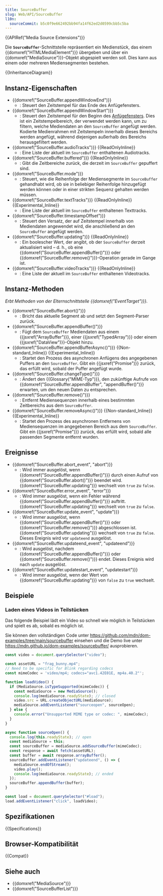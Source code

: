```yaml
---
title: SourceBuffer
slug: Web/API/SourceBuffer
l10n:
  sourceCommit: b5c0f9e662492bb94fa14f62ed2d0599cbb5c5ba
---
```


{{APIRef("Media Source Extensions")}}

Die **`SourceBuffer`**-Schnittstelle repräsentiert ein Medienstück, das einem {{domxref("HTMLMediaElement")}} übergeben und über ein {{domxref("MediaSource")}}-Objekt abgespielt werden soll. Dies kann aus einem oder mehreren Mediensegmenten bestehen.

{{InheritanceDiagram}}

## Instanz-Eigenschaften

- {{domxref("SourceBuffer.appendWindowEnd")}}
  - : Steuert den Zeitstempel für das Ende des Anfügefensters.
- {{domxref("SourceBuffer.appendWindowStart")}}
  - : Steuert den Zeitstempel für den Beginn des [Anfügefensters](https://w3c.github.io/media-source/#append-window). Dies ist ein Zeitstempelbereich, der verwendet werden kann, um zu filtern, welche Mediendaten an den `SourceBuffer` angefügt werden. Kodierte Medienrahmen mit Zeitstempeln innerhalb dieses Bereichs werden angefügt, während diejenigen außerhalb des Bereichs herausgefiltert werden.
- {{domxref("SourceBuffer.audioTracks")}} {{ReadOnlyInline}}
  - : Eine Liste der aktuell im `SourceBuffer` enthaltenen Audiotracks.
- {{domxref("SourceBuffer.buffered")}} {{ReadOnlyInline}}
  - : Gibt die Zeitbereiche zurück, die derzeit im `SourceBuffer` gepuffert sind.
- {{domxref("SourceBuffer.mode")}}
  - : Steuert, wie die Reihenfolge der Mediensegmente im `SourceBuffer` gehandhabt wird, ob sie in beliebiger Reihenfolge hinzugefügt werden können oder in einer strikten Sequenz gehalten werden müssen.
- {{domxref("SourceBuffer.textTracks")}} {{ReadOnlyInline}} {{Experimental_Inline}}
  - : Eine Liste der aktuell im `SourceBuffer` enthaltenen Texttracks.
- {{domxref("SourceBuffer.timestampOffset")}}
  - : Steuert den Versatz, der auf Zeitstempel innerhalb von Mediendaten angewendet wird, die anschließend an den `SourceBuffer` angefügt werden.
- {{domxref("SourceBuffer.updating")}} {{ReadOnlyInline}}
  - : Ein boolescher Wert, der angibt, ob der `SourceBuffer` derzeit aktualisiert wird – d. h., ob eine {{domxref("SourceBuffer.appendBuffer()")}} oder {{domxref("SourceBuffer.remove()")}}-Operation gerade im Gange ist.
- {{domxref("SourceBuffer.videoTracks")}} {{ReadOnlyInline}}
  - : Eine Liste der aktuell im `SourceBuffer` enthaltenen Videotracks.

## Instanz-Methoden

_Erbt Methoden von der Elternschnittstelle {{domxref("EventTarget")}}._

- {{domxref("SourceBuffer.abort()")}}
  - : Bricht das aktuelle Segment ab und setzt den Segment-Parser zurück.
- {{domxref("SourceBuffer.appendBuffer()")}}
  - : Fügt dem `SourceBuffer` Mediendaten aus einem {{jsxref("ArrayBuffer")}}, einer {{jsxref("TypedArray")}} oder einem {{jsxref("DataView")}}-Objekt hinzu.
- {{domxref("SourceBuffer.appendBufferAsync()")}} {{Non-standard_Inline}} {{Experimental_Inline}}
  - : Startet den Prozess des asynchronen Anfügens des angegebenen Puffers an den `SourceBuffer`. Gibt ein {{jsxref("Promise")}} zurück, das erfüllt wird, sobald der Puffer angefügt wurde.
- {{domxref("SourceBuffer.changeType()")}}
  - : Ändert den {{Glossary("MIME-Typ")}}, den zukünftige Aufrufe von {{domxref("SourceBuffer.appendBuffer", "appendBuffer()")}} erwarten, um den neuen Daten zu entsprechen.
- {{domxref("SourceBuffer.remove()")}}
  - : Entfernt Mediensequenzen innerhalb eines bestimmten Zeitbereichs aus dem `SourceBuffer`.
- {{domxref("SourceBuffer.removeAsync()")}} {{Non-standard_Inline}} {{Experimental_Inline}}
  - : Startet den Prozess des asynchronen Entfernens von Mediensequenzen im angegebenen Bereich aus dem `SourceBuffer`. Gibt ein {{jsxref("Promise")}} zurück, das erfüllt wird, sobald alle passenden Segmente entfernt wurden.

## Ereignisse

- {{domxref("SourceBuffer.abort_event", "abort")}}
  - : Wird immer ausgelöst, wenn {{domxref("SourceBuffer.appendBuffer()")}} durch einen Aufruf von {{domxref("SourceBuffer.abort()")}} beendet wird. {{domxref("SourceBuffer.updating")}} wechselt von `true` zu `false`.
- {{domxref("SourceBuffer.error_event", "error")}}
  - : Wird immer ausgelöst, wenn ein Fehler während {{domxref("SourceBuffer.appendBuffer()")}} auftritt. {{domxref("SourceBuffer.updating")}} wechselt von `true` zu `false`.
- {{domxref("SourceBuffer.update_event", "update")}}
  - : Wird immer ausgelöst, wenn {{domxref("SourceBuffer.appendBuffer()")}} oder {{domxref("SourceBuffer.remove()")}} abgeschlossen ist. {{domxref("SourceBuffer.updating")}} wechselt von `true` zu `false`. Dieses Ereignis wird vor `updateend` ausgelöst.
- {{domxref("SourceBuffer.updateend_event", "updateend")}}
  - : Wird ausgelöst, nachdem {{domxref("SourceBuffer.appendBuffer()")}} oder {{domxref("SourceBuffer.remove()")}} endet. Dieses Ereignis wird nach `update` ausgelöst.
- {{domxref("SourceBuffer.updatestart_event", "updatestart")}}
  - : Wird immer ausgelöst, wenn der Wert von {{domxref("SourceBuffer.updating")}} von `false` zu `true` wechselt.

## Beispiele

### Laden eines Videos in Teilstücken

Das folgende Beispiel lädt ein Video so schnell wie möglich in Teilstücken und spielt es ab, sobald es möglich ist.

Sie können den vollständigen Code unter <https://github.com/mdn/dom-examples/tree/main/sourcebuffer> einsehen und die Demo live unter <https://mdn.github.io/dom-examples/sourcebuffer/> ausprobieren.

```js
const video = document.querySelector("video");

const assetURL = "frag_bunny.mp4";
// Need to be specific for Blink regarding codecs
const mimeCodec = 'video/mp4; codecs="avc1.42E01E, mp4a.40.2"';

function loadVideo() {
  if (MediaSource.isTypeSupported(mimeCodec)) {
    const mediaSource = new MediaSource();
    console.log(mediaSource.readyState); // closed
    video.src = URL.createObjectURL(mediaSource);
    mediaSource.addEventListener("sourceopen", sourceOpen);
  } else {
    console.error("Unsupported MIME type or codec: ", mimeCodec);
  }
}

async function sourceOpen() {
  console.log(this.readyState); // open
  const mediaSource = this;
  const sourceBuffer = mediaSource.addSourceBuffer(mimeCodec);
  const response = await fetch(assetURL);
  const buffer = await response.arrayBuffer();
  sourceBuffer.addEventListener("updateend", () => {
    mediaSource.endOfStream();
    video.play();
    console.log(mediaSource.readyState); // ended
  });
  sourceBuffer.appendBuffer(buffer);
}

const load = document.querySelector("#load");
load.addEventListener("click", loadVideo);
```

## Spezifikationen

{{Specifications}}

## Browser-Kompatibilität

{{Compat}}

## Siehe auch

- {{domxref("MediaSource")}}
- {{domxref("SourceBufferList")}}
